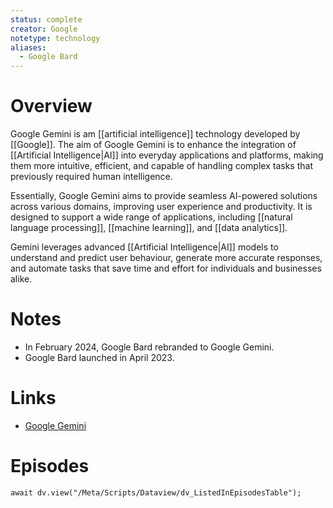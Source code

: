 ```yaml
---
status: complete
creator: Google
notetype: technology
aliases:
  - Google Bard
---
```

# Overview
Google Gemini is am [[artificial intelligence]] technology developed by [[Google]]. The aim of Google Gemini is to enhance the integration of [[Artificial Intelligence|AI]] into everyday applications and platforms, making them more intuitive, efficient, and capable of handling complex tasks that previously required human intelligence.

Essentially, Google Gemini aims to provide seamless AI-powered solutions across various domains, improving user experience and productivity. It is designed to support a wide range of applications, including [[natural language processing]], [[machine learning]], and [[data analytics]].

Gemini leverages advanced [[Artificial Intelligence|AI]] models to understand and predict user behaviour, generate more accurate responses, and automate tasks that save time and effort for individuals and businesses alike.

# Notes
- In February 2024, Google Bard rebranded to Google Gemini.
- Google Bard launched in April 2023.

# Links
- [Google Gemini](https://gemini.google.com)

# Episodes
```dataviewjs
await dv.view("/Meta/Scripts/Dataview/dv_ListedInEpisodesTable");
```
